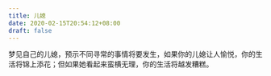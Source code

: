 ```yaml
---
title: 儿媳
date: 2020-02-15T20:54:12+08:00
draft: false
---
```


梦见自己的儿媳，预示不同寻常的事情将要发生，如果你的儿媳让人愉悦，你的生活将锦上添花；但如果她看起来蛮横无理，你的生活将越发糟糕。<br>
